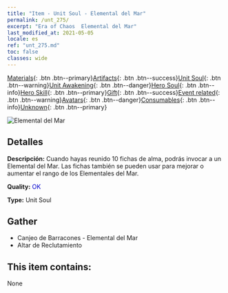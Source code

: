 ```yaml
---
title: "Item - Unit Soul - Elemental del Mar"
permalink: /unt_275/
excerpt: "Era of Chaos  Elemental del Mar"
last_modified_at: 2021-05-05
locale: es
ref: "unt_275.md"
toc: false
classes: wide
---
```

 [Materials](/ItemsES/){: .btn .btn--primary}[Artifacts](/ItemsES/Artifacts/){: .btn .btn--success}[Unit Soul](/ItemsES/UnitSoul/){: .btn .btn--warning}[Unit Awakening](/ItemsES/UnitAwakening/){: .btn .btn--danger}[Hero Soul](/ItemsES/HeroSoul/){: .btn .btn--info}[Hero Skill](/ItemsES/HeroSkill/){: .btn .btn--primary}[Gift](/ItemsES/Gift/){: .btn .btn--success}[Event related](/ItemsES/Events/){: .btn .btn--warning}[Avatars](/ItemsES/Avatars/){: .btn .btn--danger}[Consumables](/ItemsES/Consumables/){: .btn .btn--info}[Unknown](/ItemsES/Unknown/){: .btn .btn--primary}

 ![Elemental del Mar](/images/u/ti_haiyuansu.jpg)

## Detalles
 **Descripción:** Cuando hayas reunido 10 fichas de alma, podrás invocar a un Elemental del Mar. Las fichas también se pueden usar para mejorar o aumentar el rango de los Elementales del Mar.

 **Quality:** <span style="color: #0000CD">OK</span>

 **Type:** Unit Soul

## Gather

*    Canjeo de Barracones - Elemental del Mar 
*    Altar de Reclutamiento 

## This item contains:

  None

